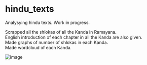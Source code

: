 # hindu_texts
Analysying hindu texts.  Work in progress.  </br>

Scrapped all the shlokas of all the Kanda in Ramayana. </br>
English introduction of each chapter in all the Kanda are also given. </br>
Made graphs of number of shlokas in each Kanda. </br>
Made wordcloud of each Kanda.

![image](https://github.com/sp1nalcord/hindu_texts/blob/master/result/WordClouds/wordcloud_ramayana.png)
